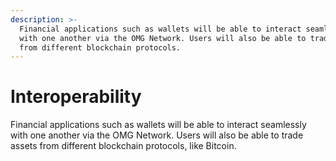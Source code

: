 ```yaml
---
description: >-
  Financial applications such as wallets will be able to interact seamlessly
  with one another via the OMG Network. Users will also be able to trade assets
  from different blockchain protocols.
---
```


# Interoperability

Financial applications such as wallets will be able to interact seamlessly with one another via the OMG Network. Users will also be able to trade assets from different blockchain protocols, like Bitcoin.

